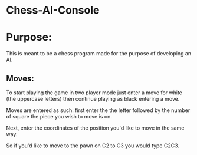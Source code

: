 # Chess-AI-Console

<h1>Purpose:</h1>

<p>
  This is meant to be a chess program made for the purpose of developing an AI.
</p>

<h2> Moves: </h2>

<p>
  To start playing the game in two player mode just enter a move for white (the uppercase letters) then continue playing as black entering 
  a move.

  Moves are entered as such: first enter the the letter followed by the number of square the piece you wish to move is on.

  Next, enter the coordinates of the position you'd like to move in the same way.
  
  So if you'd like to move to the pawn on C2 to C3 you would type C2C3.
  
</p>
